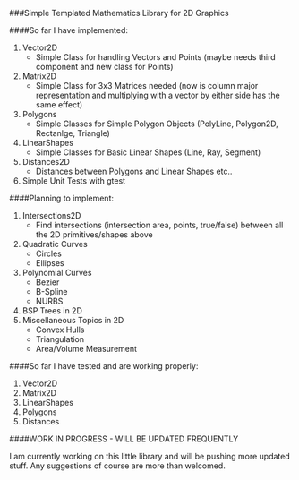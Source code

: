 ###Simple Templated Mathematics Library for 2D Graphics

####So far I have implemented:

1. Vector2D
    * Simple Class for handling Vectors and Points (maybe needs third component and new class for Points)
2. Matrix2D
    * Simple Class for 3x3 Matrices needed (now is column major representation and multiplying with a vector by either side has the same effect)
3. Polygons
    * Simple Classes for Simple Polygon Objects (PolyLine, Polygon2D, Rectanlge, Triangle)
4. LinearShapes
    * Simple Classes for Basic Linear Shapes (Line, Ray, Segment)
5. Distances2D
    * Distances between Polygons and Linear Shapes etc..
6. Simple Unit Tests with gtest

####Planning to implement:

1. Intersections2D
    * Find intersections (intersection area, points, true/false) between all the 2D primitives/shapes above
2. Quadratic Curves
    * Circles
    * Ellipses
3. Polynomial Curves
    * Bezier
    * B-Spline
    * NURBS
4. BSP Trees in 2D
5. Miscellaneous Topics in 2D
    * Convex Hulls
    * Triangulation
    * Area/Volume Measurement

####So far I have tested and are working properly:

1. Vector2D
2. Matrix2D
3. LinearShapes
4. Polygons
5. Distances


####WORK IN PROGRESS - WILL BE UPDATED FREQUENTLY

I am currently working on this little library and will be pushing more updated stuff. Any suggestions of course are more than welcomed.